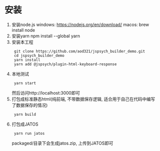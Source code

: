 # 安装
1. 安装node.js
   windows: https://nodejs.org/en/download/
   macos: brew install node
2. 安装yarn
   npm install --global yarn
3. 安装本工程
   ```
    git clone https://github.com/aod321/jspsych_builder_demo.git
    cd jspsych_builder_demo
    yarn install
    yarn add @jspsych/plugin-html-keyboard-response    
   ```
4. 本地测试
   ```
    yarn start
   ```
   然后访问http://localhost:3000即可
5. 打包成标准静态html(纯前端, 不带数据保存逻辑, 适合用于自己在代码中编写了数据保存的情况)
   ```
    yarn build
   ```
6. 打包成JATOS
   ```
    yarn run jatos
   ```
   packaged/目录下会生成jatos.zip, 上传到JATOS即可
